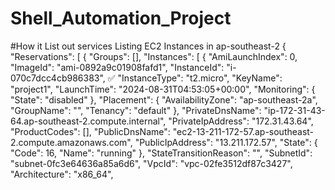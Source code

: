 # Shell_Automation_Project

#How it List out services
Listing EC2 Instances in ap-southeast-2
{
    "Reservations": [
        {
            "Groups": [],
            "Instances": [
                {
                    "AmiLaunchIndex": 0,
                    "ImageId": "ami-0892a9c01908fafd1",
                    "InstanceId": "i-070c7dcc4cb986383", ✅
                    "InstanceType": "t2.micro",
                    "KeyName": "project1",
                    "LaunchTime": "2024-08-31T04:53:05+00:00",
                    "Monitoring": {
                        "State": "disabled"
                    },
                    "Placement": {
                        "AvailabilityZone": "ap-southeast-2a",
                        "GroupName": "",
                        "Tenancy": "default"
                    },
                    "PrivateDnsName": "ip-172-31-43-64.ap-southeast-2.compute.internal",
                    "PrivateIpAddress": "172.31.43.64",
                    "ProductCodes": [],
                    "PublicDnsName": "ec2-13-211-172-57.ap-southeast-2.compute.amazonaws.com",
                    "PublicIpAddress": "13.211.172.57",
                    "State": {
                        "Code": 16,
                        "Name": "running"
                    },
                    "StateTransitionReason": "",
                    "SubnetId": "subnet-0fc3e64636a85a6d6",
                    "VpcId": "vpc-02fe3512df87c3427",
                    "Architecture": "x86_64",

                  
